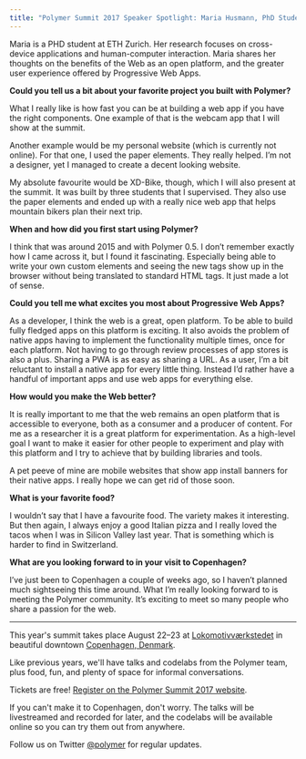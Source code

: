 ```yaml
---
title: "Polymer Summit 2017 Speaker Spotlight: Maria Husmann, PhD Student"
---
```


Maria is a PHD student at ETH Zurich. Her research focuses on cross-device applications and human-computer interaction. Maria shares her thoughts on the benefits of the Web as an open platform, and the greater user experience offered by Progressive Web Apps.

**Could you tell us a bit about your favorite project you built with Polymer?**

What I really like is how fast you can be at building a web app if you have the right components. One example of that is the webcam app that I will show at the summit.

Another example would be my personal website (which is currently not online). For that one, I used the paper elements. They really helped. I’m not a designer, yet I managed to create a decent looking website.

My absolute favourite would be XD-Bike, though, which I will also present at the summit. It was built by three students that I supervised. They also use the paper elements and ended up with a really nice web app that helps mountain bikers plan their next trip.

**When and how did you first start using Polymer?**

I think that was around 2015 and with Polymer 0.5. I don’t remember exactly how I came across it, but I found it fascinating. Especially being able to write your own custom elements and seeing the new tags show up in the browser without being translated to standard HTML tags. It just made a lot of sense.

**Could you tell me what excites you most about Progressive Web Apps?**

As a developer, I think the web is a great, open platform. To be able to build fully fledged apps on this platform is exciting. It also avoids the problem of native apps having to implement the functionality multiple times, once for each platform. Not having to go through review processes of app stores is also a plus. Sharing a PWA is as easy as sharing a URL. As a user, I’m a bit reluctant to install a native app for every little thing. Instead I’d rather have a handful of important apps and use web apps for everything else.

**How would you make the Web better?**

It is really important to me that the web remains an open platform that is accessible to everyone, both as a consumer and a producer of content. For me as a researcher it is a great platform for experimentation. As a high-level goal I want to make it easier for other people to experiment and play with this platform and I try to achieve that by building libraries and tools.

A pet peeve of mine are mobile websites that show app install banners for their native apps. I really hope we can get rid of those soon.

**What is your favorite food?**

I wouldn’t say that I have a favourite food. The variety makes it interesting. But then again, I always enjoy a good Italian pizza and I really loved the tacos when I was in Silicon Valley last year. That is something which is harder to find in Switzerland.

**What are you looking forward to in your visit to Copenhagen?**

I’ve just been to Copenhagen a couple of weeks ago, so I haven’t planned much sightseeing this time around. What I’m really looking forward to is meeting the Polymer community. It’s exciting to meet so many people who share a passion for the web.

-----

This year's summit takes place August 22–23 at [Lokomotivværkstedet](http://www.lvcph.dk/index-eng.html) in beautiful downtown [Copenhagen, Denmark](https://goo.gl/maps/pgFPsEkRRcS2).

Like previous years, we'll have talks and codelabs from the Polymer team, plus food, fun, and plenty of space for informal conversations.

Tickets are free! [Register on the Polymer Summit 2017 website](https://summit.polymer-project.org/).

If you can't make it to Copenhagen, don't worry. The talks will be livestreamed and recorded for later, and the codelabs will be available online so you can try them out from anywhere.

Follow us on Twitter [@polymer](https://twitter.com/polymer) for regular updates.
